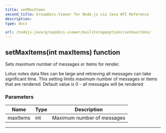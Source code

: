 ```yaml
---
title: setMaxItems
second_title: GroupDocs.Viewer for Node.js via Java API Reference
description: 
type: docs

url: /nodejs-java/groupdocs.viewer/mailstorageoptions/setmaxitems/
---
```


## setMaxItems(int maxItems)  function
Sets maximum number of messages or items for render.
 
 Lotus notes data files can be large and retrieving all messages can take significant time.
 This setting limits maximum number of messages or items that are rendered.
 Default value is 0 - all messages will be rendered

### Parameters

| Name | Type | Description |
| --- | --- | --- |
| maxItems | int | Maximum number of messages |


---


